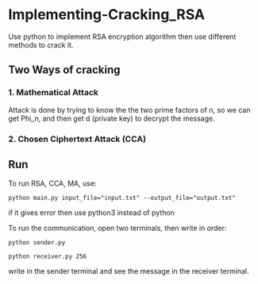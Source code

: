 # Implementing-Cracking_RSA
Use python to implement RSA encryption algorithm then use different methods to crack it.

## Two Ways of cracking
### 1. Mathematical Attack
Attack is done by trying to know the the two prime factors of n, 
so we can get Phi_n, and then get d (private key) to decrypt the message.

### 2. Chosen Ciphertext Attack (CCA) 

## Run
To run RSA, CCA, MA, use:
```
python main.py input_file="input.txt" --output_file="output.txt"
```
if it gives error then use python3 instead of python

To run the communication, open two terminals, then write in order:
```
python sender.py  
```
```
python receiver.py 256
```
write in the sender terminal and see the message in the receiver terminal.

